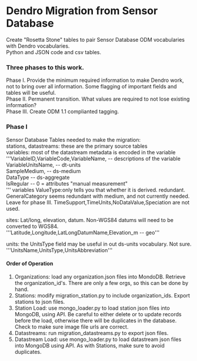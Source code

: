 # Dendro Migration from Sensor Database

Create "Rosetta Stone" tables to pair Sensor Database ODM vocabularies with Dendro vocabularies.  
Python and JSON code and csv tables.  

### Three phases to this work.
Phase I. Provide the minimum required information to make Dendro work, not to bring over all information.  Some flagging of important fields and tables will be useful.  
Phase II. Permanent transition. What values are required to not lose existing information?  
Phase III. Create ODM 1.1 complianted tagging.  

### Phase I
Sensor Database Tables needed to make the migration:  
stations, datastreams: these are the primary source tables  
variables:  most of the datastream metadata is encoded in the variable  
'''VariableID,VariableCode,VariableName,  -- descriptions of the variable  
VariableUnitsName,  -- dt-units  
SampleMedium,  -- ds-medium  
DataType -- ds-aggregate  
IsRegular -- 0 = attributes "manual measurement"  
'''
variables ValueType:only tells you that whether it is derived. redundant. GeneralCategory seems redundant with medium, and not currently needed. Leave for phase III. TimeSupport,TimeUnits,NoDataValue,Speciation are not used.

sites:  Lat/long, elevation, datum.  Non-WGS84 datums will need to be converted to WGS84.  
'''Latitude,Longitude,LatLongDatumName,Elevation_m -- geo'''

units: the UnitsType field may be useful in out ds-units vocabulary.  Not sure. 
'''UnitsName,UnitsType,UnitsAbbreviation'''

#### Order of Operation
1. Organizations:  load any organization.json files into MondoDB.  Retrieve the organization_id's.  There are only a few orgs, so this can be done by hand.   
2. Stations:  modify migration_station.py to include organization_ids. Export stations to json files.
3. Station Load: use mongo_loader.py to load station json files into MongoDB, using API.  Be careful to either delete or to update records before the load, otherwise there will be duplicates in the database.  Check to make sure image file urls are correct.
4. Datastreams: run migration_datastreams.py to export json files.  
5. Datastream Load: use mongo_loader.py to load datastream json files into MongoDB using API.  As with Stations, make sure to avoid duplicates. 

